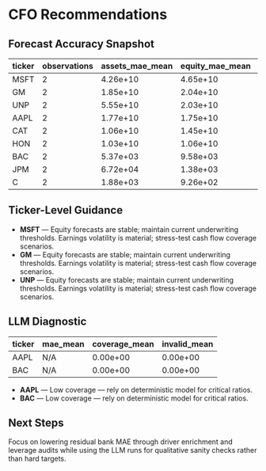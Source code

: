# CFO Recommendations

## Forecast Accuracy Snapshot
| ticker | observations | assets_mae_mean | equity_mae_mean | net_income_mae_mean |
| --- | --- | --- | --- | --- |
| MSFT | 2 | 4.26e+10 | 4.65e+10 | 6.15e+10 |
| GM | 2 | 1.85e+10 | 2.04e+10 | 1.64e+10 |
| UNP | 2 | 5.55e+10 | 2.03e+10 | 2.45e+10 |
| AAPL | 2 | 1.77e+10 | 1.75e+10 | 6.80e+10 |
| CAT | 2 | 1.06e+10 | 1.45e+10 | 1.32e+10 |
| HON | 2 | 1.03e+10 | 1.06e+10 | 1.12e+10 |
| BAC | 2 | 5.37e+03 | 9.58e+03 | 3.22e+10 |
| JPM | 2 | 6.72e+04 | 1.38e+03 | 5.91e+10 |
| C | 2 | 1.88e+03 | 9.26e+02 | 1.41e+10 |

## Ticker-Level Guidance
- **MSFT** — Equity forecasts are stable; maintain current underwriting thresholds. Earnings volatility is material; stress-test cash flow coverage scenarios.
- **GM** — Equity forecasts are stable; maintain current underwriting thresholds. Earnings volatility is material; stress-test cash flow coverage scenarios.
- **UNP** — Equity forecasts are stable; maintain current underwriting thresholds. Earnings volatility is material; stress-test cash flow coverage scenarios.

## LLM Diagnostic
| ticker | mae_mean | coverage_mean | invalid_mean |
| --- | --- | --- | --- |
| AAPL | N/A | 0.00e+00 | 0.00e+00 |
| BAC | N/A | 0.00e+00 | 0.00e+00 |

- **AAPL** — Low coverage — rely on deterministic model for critical ratios.
- **BAC** — Low coverage — rely on deterministic model for critical ratios.

## Next Steps
Focus on lowering residual bank MAE through driver enrichment and leverage audits while using the LLM runs for qualitative sanity checks rather than hard targets.

